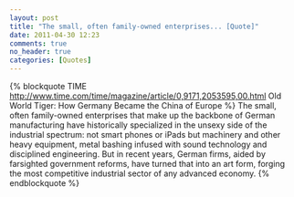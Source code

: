 ```yaml
---
layout: post
title: "The small, often family-owned enterprises... [Quote]"
date: 2011-04-30 12:23
comments: true
no_header: true
categories: [Quotes]
---
```

{% blockquote TIME http://www.time.com/time/magazine/article/0,9171,2053595,00.html Old World Tiger: How Germany Became the China of Europe %}
The small, often family-owned enterprises that make up the backbone of German manufacturing have historically specialized in the unsexy side of the industrial spectrum: not smart phones or iPads but machinery and other heavy equipment, metal bashing infused with sound technology and disciplined engineering. But in recent years, German firms, aided by farsighted government reforms, have turned that into an art form, forging the most competitive industrial sector of any advanced economy.
{% endblockquote %}
